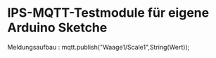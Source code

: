# IPS-MQTT-Testmodule für eigene Arduino Sketche
Meldungsaufbau : mqtt.publish("Waage1/Scale1",String(Wert));
